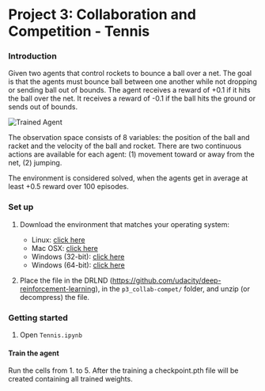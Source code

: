 [//]: # (Image References)

[image1]: https://user-images.githubusercontent.com/10624937/42135623-e770e354-7d12-11e8-998d-29fc74429ca2.gif "Trained Agent"

# Project 3: Collaboration and Competition - Tennis

### Introduction
 
Given two agents that control rockets to bounce a ball over a net. The goal is that the agents must bounce ball between one another while not dropping or sending ball out of bounds.
The agent receives a reward of +0.1 if it hits the ball over the net. It receives a reward of -0.1 if the ball hits the ground or sends out of bounds. 

![Trained Agent][image1]

The observation space consists of 8 variables: the position of the ball and racket and the velocity of the ball and rocket. There are two continuous actions are available for each agent: (1) movement toward or away from the net, (2) jumping.

The environment is considered solved, when the agents get in average at least +0.5 reward over 100 episodes.


### Set up

1. Download the environment that matches your operating system:
    - Linux: [click here](https://s3-us-west-1.amazonaws.com/udacity-drlnd/P3/Tennis/Tennis_Linux.zip)
    - Mac OSX: [click here](https://s3-us-west-1.amazonaws.com/udacity-drlnd/P3/Tennis/Tennis.app.zip)
    - Windows (32-bit): [click here](https://s3-us-west-1.amazonaws.com/udacity-drlnd/P3/Tennis/Tennis_Windows_x86.zip)
    - Windows (64-bit): [click here](https://s3-us-west-1.amazonaws.com/udacity-drlnd/P3/Tennis/Tennis_Windows_x86_64.zip)


2. Place the file in the DRLND (https://github.com/udacity/deep-reinforcement-learning), in the `p3_collab-compet/` folder, and unzip (or decompress) the file. 

### Getting started

1. Open `Tennis.ipynb`

#### Train the agent

Run the cells from 1. to 5.
After the training a checkpoint.pth file will be created containing all trained weights.